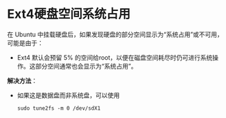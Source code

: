 # Ext4硬盘空间系统占用


在 Ubuntu 中挂载硬盘后，如果发现硬盘的部分空间显示为“系统占用”或不可用，可能是由于：

- Ext4 默认会预留 5% 的空间给root，以便在磁盘空间耗尽时仍可进行系统操作。这部分空间通常也会显示为“系统占用”。

**解决方法**：

- 如果这是数据盘而非系统盘，可以使用

  ```
  sudo tune2fs -m 0 /dev/sdX1
  ```

